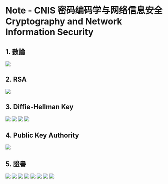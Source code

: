 # Note - CNIS 密码编码学与网络信息安全 Cryptography and Network Information Security

## 1. 數論

![](img/w6m1.png)


## 2. RSA

![](img/w6m2.png)


## 3. Diffie-Hellman Key

![](img/w6m3.png)
![](img/w6m4.png)
![](img/w6m5.png)
![](img/w6m6.png)

## 4. Public Key Authority

![](img/w6m7.png)

## 5. 證書

![](img/w6m8.png)
![](img/w6m9.png)
![](img/w6m10.png)
![](img/w6m11.png)
![](img/w6m12.png)
![](img/w6m13.png)
![](img/w6m14.png)
![](img/w6m15.png)


